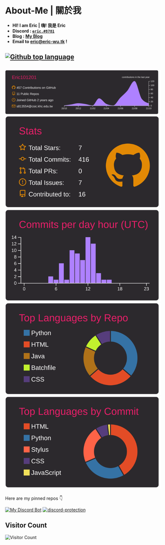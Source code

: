 # About-Me | 關於我
- **HI! I am Eric | 嗨! 我是 Eric**
- **Discord : [`eric.#8781`](https://discordapp.com/users/593666614717841419)**
- **Blog : [My Blog](https://eric-wu.tk)**
- **Email to eric@eric-wu.tk !**

[![Github top language](https://img.shields.io/github/languages/top/Eric101201/dc-bot?style=for-the-badge)](https://github.com/Eric101201/My-discord-bot)
---

[![](https://raw.githubusercontent.com/Eric101201/github-profile-summary-cards/master/profile-summary-card-output/monokai/0-profile-details.svg)](https://github.com/Eric101201)
[![](https://raw.githubusercontent.com/Eric101201/github-profile-summary-cards/master/profile-summary-card-output/monokai/3-stats.svg)](https://github.com/Eric101201)  [![](https://raw.githubusercontent.com/Eric101201/github-profile-summary-cards/master/profile-summary-card-output/monokai/4-productive-time.svg)](https://github.com/Eric101201/My-discord-bot)
[![](https://raw.githubusercontent.com/Eric101201/github-profile-summary-cards/master/profile-summary-card-output/monokai/1-repos-per-language.svg)](https://github.com/Eric101201)  [![](https://raw.githubusercontent.com/Eric101201/github-profile-summary-cards/master/profile-summary-card-output/monokai/2-most-commit-language.svg)](https://github.com/Eric101201)
---
Here are my pinned repos 👇

[![My Discord Bot](https://github-readme-stats-two-smoky.vercel.app/api/pin/?username=Eric101201&repo=My-discord-bot&show_icons=true&bg_color=23272A&title_color=FF73F1&text_color=FFC0CB&icon_color=9B84EE&count_private=true&include_all_commits=true&border_color=9B84EE&border_radius=10)](https://github.com/Eric101201/My-discord-bot)
[![discord-protection](https://github-readme-stats-two-smoky.vercel.app/api/pin/?username=Eric101201&repo=discord-protection&show_icons=true&bg_color=23272A&title_color=FF73F1&text_color=FFC0CB&icon_color=9B84EE&count_private=true&include_all_commits=true&border_color=9B84EE&border_radius=10)](https://github.com/Eric101201/discord-protection)

## Visitor Count
![Visitor Count](https://profile-counter.glitch.me/Eric101201/count.svg)
